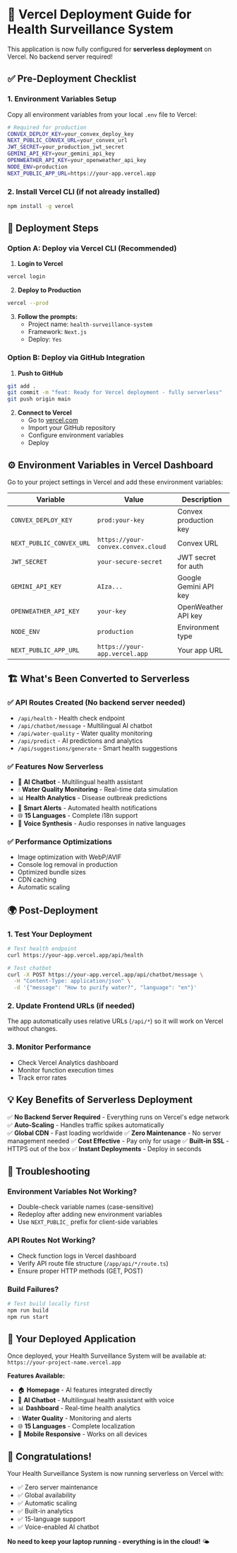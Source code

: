 # 🚀 Vercel Deployment Guide for Health Surveillance System

This application is now fully configured for **serverless deployment** on Vercel. No backend server required!

## ✅ Pre-Deployment Checklist

### 1. **Environment Variables Setup**
Copy all environment variables from your local `.env` file to Vercel:

```bash
# Required for production
CONVEX_DEPLOY_KEY=your_convex_deploy_key
NEXT_PUBLIC_CONVEX_URL=your_convex_url
JWT_SECRET=your_production_jwt_secret
GEMINI_API_KEY=your_gemini_api_key
OPENWEATHER_API_KEY=your_openweather_api_key
NODE_ENV=production
NEXT_PUBLIC_APP_URL=https://your-app.vercel.app
```

### 2. **Install Vercel CLI** (if not already installed)
```bash
npm install -g vercel
```

## 🚀 Deployment Steps

### **Option A: Deploy via Vercel CLI (Recommended)**

1. **Login to Vercel**
```bash
vercel login
```

2. **Deploy to Production**
```bash
vercel --prod
```

3. **Follow the prompts:**
   - Project name: `health-surveillance-system`
   - Framework: `Next.js`
   - Deploy: `Yes`

### **Option B: Deploy via GitHub Integration**

1. **Push to GitHub**
```bash
git add .
git commit -m "feat: Ready for Vercel deployment - fully serverless"
git push origin main
```

2. **Connect to Vercel**
   - Go to [vercel.com](https://vercel.com)
   - Import your GitHub repository
   - Configure environment variables
   - Deploy

## ⚙️ Environment Variables in Vercel Dashboard

Go to your project settings in Vercel and add these environment variables:

| Variable | Value | Description |
|----------|-------|-------------|
| `CONVEX_DEPLOY_KEY` | `prod:your-key` | Convex production key |
| `NEXT_PUBLIC_CONVEX_URL` | `https://your-convex.convex.cloud` | Convex URL |
| `JWT_SECRET` | `your-secure-secret` | JWT secret for auth |
| `GEMINI_API_KEY` | `AIza...` | Google Gemini API key |
| `OPENWEATHER_API_KEY` | `your-key` | OpenWeather API key |
| `NODE_ENV` | `production` | Environment type |
| `NEXT_PUBLIC_APP_URL` | `https://your-app.vercel.app` | Your app URL |

## 🏗️ What's Been Converted to Serverless

### ✅ **API Routes Created** (No backend server needed)
- `/api/health` - Health check endpoint
- `/api/chatbot/message` - Multilingual AI chatbot
- `/api/water-quality` - Water quality monitoring
- `/api/predict` - AI predictions and analytics
- `/api/suggestions/generate` - Smart health suggestions

### ✅ **Features Now Serverless**
- 🤖 **AI Chatbot** - Multilingual health assistant
- 💧 **Water Quality Monitoring** - Real-time data simulation
- 📊 **Health Analytics** - Disease outbreak predictions
- 🔔 **Smart Alerts** - Automated health notifications
- 🌐 **15 Languages** - Complete i18n support
- 🎵 **Voice Synthesis** - Audio responses in native languages

### ✅ **Performance Optimizations**
- Image optimization with WebP/AVIF
- Console log removal in production
- Optimized bundle sizes
- CDN caching
- Automatic scaling

## 🌍 Post-Deployment

### **1. Test Your Deployment**
```bash
# Test health endpoint
curl https://your-app.vercel.app/api/health

# Test chatbot
curl -X POST https://your-app.vercel.app/api/chatbot/message \
  -H "Content-Type: application/json" \
  -d '{"message": "How to purify water?", "language": "en"}'
```

### **2. Update Frontend URLs** (if needed)
The app automatically uses relative URLs (`/api/*`) so it will work on Vercel without changes.

### **3. Monitor Performance**
- Check Vercel Analytics dashboard
- Monitor function execution times
- Track error rates

## 💡 **Key Benefits of Serverless Deployment**

✅ **No Backend Server Required** - Everything runs on Vercel's edge network
✅ **Auto-Scaling** - Handles traffic spikes automatically  
✅ **Global CDN** - Fast loading worldwide
✅ **Zero Maintenance** - No server management needed
✅ **Cost Effective** - Pay only for usage
✅ **Built-in SSL** - HTTPS out of the box
✅ **Instant Deployments** - Deploy in seconds

## 🔧 **Troubleshooting**

### Environment Variables Not Working?
- Double-check variable names (case-sensitive)
- Redeploy after adding new environment variables
- Use `NEXT_PUBLIC_` prefix for client-side variables

### API Routes Not Working?
- Check function logs in Vercel dashboard
- Verify API route file structure (`/app/api/*/route.ts`)
- Ensure proper HTTP methods (GET, POST)

### Build Failures?
```bash
# Test build locally first
npm run build
npm run start
```

## 📱 **Your Deployed Application**

Once deployed, your Health Surveillance System will be available at:
`https://your-project-name.vercel.app`

**Features Available:**
- 🏠 **Homepage** - AI features integrated directly
- 🤖 **AI Chatbot** - Multilingual health assistant with voice
- 📊 **Dashboard** - Real-time health analytics
- 💧 **Water Quality** - Monitoring and alerts
- 🌐 **15 Languages** - Complete localization
- 📱 **Mobile Responsive** - Works on all devices

## 🎉 **Congratulations!**

Your Health Surveillance System is now running serverless on Vercel with:
- ✅ Zero server maintenance
- ✅ Global availability  
- ✅ Automatic scaling
- ✅ Built-in analytics
- ✅ 15-language support
- ✅ Voice-enabled AI chatbot

**No need to keep your laptop running - everything is in the cloud!** 🌤️